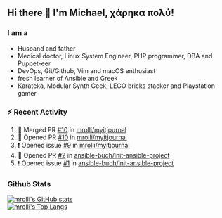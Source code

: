 ## Hi there 👋 I'm Michael, χάρηκα πολύ!

<!--
**mrolli/mrolli** is a ✨ _special_ ✨ repository because its `README.md` (this file) appears on your GitHub profile.

Here are some ideas to get you started:

- 🔭 I’m currently working on ...
- 🌱 I’m currently learning ...
- 👯 I’m looking to collaborate on ...
- 🤔 I’m looking for help with ...
- 💬 Ask me about ...
- 📫 How to reach me: ...
- 😄 Pronouns: ...
- ⚡ Fun fact: ...
-->

### I am a
- Husband and father
- Medical doctor, Linux System Engineer, PHP programmer, DBA and Puppet-eer
- DevOps, Git/Github, Vim and macOS enthusiast
- fresh learner of Ansible and Greek
- Karateka, Modular Synth Geek, LEGO bricks stacker and Playstation gamer 

### :zap: Recent Activity

<!--START_SECTION:activity-->
1. 🎉 Merged PR [#10](https://github.com/mrolli/myitjournal/pull/10) in [mrolli/myitjournal](https://github.com/mrolli/myitjournal)
2. 💪 Opened PR [#10](https://github.com/mrolli/myitjournal/pull/10) in [mrolli/myitjournal](https://github.com/mrolli/myitjournal)
3. ❗️ Opened issue [#9](https://github.com/mrolli/myitjournal/issues/9) in [mrolli/myitjournal](https://github.com/mrolli/myitjournal)
4. 💪 Opened PR [#2](https://github.com/ansible-buch/init-ansible-project/pull/2) in [ansible-buch/init-ansible-project](https://github.com/ansible-buch/init-ansible-project)
5. ❗️ Opened issue [#1](https://github.com/ansible-buch/init-ansible-project/issues/1) in [ansible-buch/init-ansible-project](https://github.com/ansible-buch/init-ansible-project)
<!--END_SECTION:activity-->

### Github Stats
[![mrolli's GitHub stats](https://github-readme-stats.vercel.app/api?username=mrolli&count_private=true&show_icons=true&theme=onedark)](https://github.com/anuraghazra/github-readme-stats)  
[![mrolli's Top Langs](https://github-readme-stats.vercel.app/api/top-langs/?username=mrolli&count_private=true&theme=onedark&hide=c%2B%2B,c,html,cmake,makefile&layout=compact)](https://github.com/anuraghazra/github-readme-stats)
